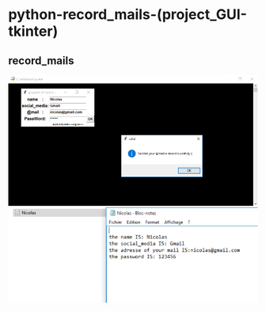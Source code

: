 # python-record_mails-(project_GUI-tkinter)
## record_mails
<img src="images/record_mails-image1.PNG" width="700">
<img src="images/record_mails-image2.PNG" width="700">

